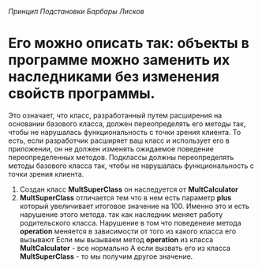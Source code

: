 *Принцип Подстановки Барбары Лисков*
# Его можно описать так: объекты в программе можно заменить их наследниками без изменения свойств программы.
Это означает, что класс, разработанный путем расширения на основании базового класса, должен переопределять его методы так, чтобы не нарушалась функциональность с точки зрения клиента. То есть, если разработчик расширяет ваш класс и использует его в приложении, он не должен изменять ожидаемое поведение переопределенных методов. Подклассы должны переопределять методы базового класса так, чтобы не нарушалась функциональность с точки зрения клиента.
1. Создан класс **MultSuperClass** он наследуется от **MultCalculator** 
2. **MultSuperClass** отличается тем что в нем есть параметр **plus** который увеличивает итоговое значение на 100.
Именно это и есть нарушение этого метода. так как наследник меняет работу родительского класса.
Нарушение в том что поведенеие метода **operation** меняется в зависимости от того из какого класса его вызывают
Если мы вызываем метод **operation** из класса **MultCalculator** - все нормально
А если вызвать его из класса **MultSuperClass** - то мы получим другое значение.
